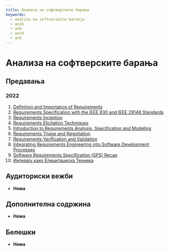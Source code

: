 ```yaml
---
title: Анализа на софтверските барања
keywords:
  - analiza na softverskite baranja
  - ansb
  - asb
  - ансб
  - асб
---
```


# Анализа на софтверските барања

## Предавања

### 2022

1. [Definition and Importance of Requirements](https://bbb-lb.finki.ukim.mk/playback/presentation/2.3/99993287fc2b052ed2b4b83be0c3013bfec810cb-1645016293059)
2. [Requirements Specification with the IEEE 830 and IEEE 29148 Standards](https://bbb-lb.finki.ukim.mk/playback/presentation/2.3/99993287fc2b052ed2b4b83be0c3013bfec810cb-1645618707973)
3. [Requirements Inception](https://bbb-lb.finki.ukim.mk/playback/presentation/2.3/99993287fc2b052ed2b4b83be0c3013bfec810cb-1646224826832)
4. [Requirements Elicitation Techniques](https://bbb-lb.finki.ukim.mk/playback/presentation/2.3/99993287fc2b052ed2b4b83be0c3013bfec810cb-1646827310060)
5. [Introduction to Requirements Analysis, Specification and Modeling](https://bbb-lb.finki.ukim.mk/playback/presentation/2.3/99993287fc2b052ed2b4b83be0c3013bfec810cb-1647434815666)
6. [Requirements Triage and Negotiation](https://bbb-lb.finki.ukim.mk/playback/presentation/2.3/99993287fc2b052ed2b4b83be0c3013bfec810cb-1648038677142)
7. [Requirements Verification and Validation](https://bbb-lb.finki.ukim.mk/playback/presentation/2.3/99993287fc2b052ed2b4b83be0c3013bfec810cb-1649851331392)
8. [Integrating Requirements Engineering into Software Development Processes](https://bbb-lb.finki.ukim.mk/playback/presentation/2.3/99993287fc2b052ed2b4b83be0c3013bfec810cb-1650455964776)
9. [Software Requirements Specification (SPS) Recap](https://bbb-lb.finki.ukim.mk/playback/presentation/2.3/99993287fc2b052ed2b4b83be0c3013bfec810cb-1651060622535)
10. [Интервју како Елицитациска Техника](https://bbb-lb.finki.ukim.mk/playback/presentation/2.3/99993287fc2b052ed2b4b83be0c3013bfec810cb-1651665477646)

## Аудиториски вежби

- **Нема**

## Дополнителна содржина

- **Нема**

## Белешки

- **Нема**
